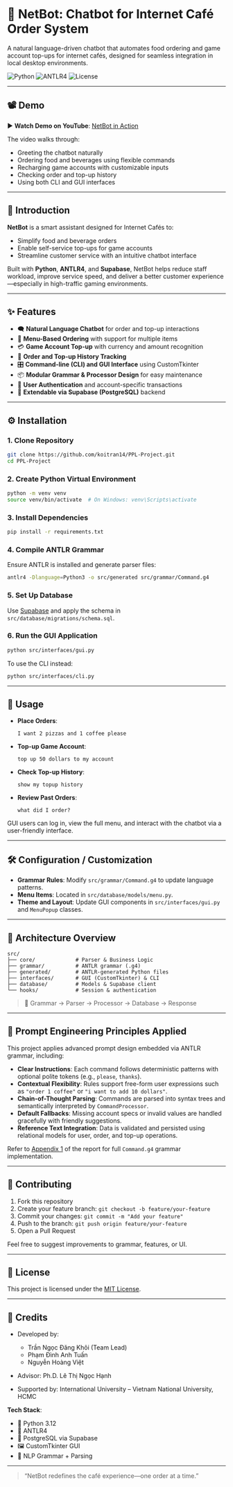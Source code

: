 
# 🧠 NetBot: Chatbot for Internet Café Order System

A natural language-driven chatbot that automates food ordering and game account top-ups for internet cafés, designed for seamless integration in local desktop environments.

![Python](https://img.shields.io/badge/Made%20With-Python-3670A0?style=flat&logo=python&logoColor=white)
![ANTLR4](https://img.shields.io/badge/Powered%20By-ANTLR4-red)
![License](https://img.shields.io/github/license/koitran14/PPL-Project)

---

## 📽 Demo

▶️ **Watch Demo on YouTube**: [NetBot in Action](https://youtu.be/L75SCaAraMw)

The video walks through:
- Greeting the chatbot naturally
- Ordering food and beverages using flexible commands
- Recharging game accounts with customizable inputs
- Checking order and top-up history
- Using both CLI and GUI interfaces

---

## 📌 Introduction

**NetBot** is a smart assistant designed for Internet Cafés to:
- Simplify food and beverage orders
- Enable self-service top-ups for game accounts
- Streamline customer service with an intuitive chatbot interface

Built with **Python**, **ANTLR4**, and **Supabase**, NetBot helps reduce staff workload, improve service speed, and deliver a better customer experience—especially in high-traffic gaming environments.

---

## ✨ Features

- 🗨 **Natural Language Chatbot** for order and top-up interactions
- 🍔 **Menu-Based Ordering** with support for multiple items
- 💳 **Game Account Top-up** with currency and amount recognition
- 📜 **Order and Top-up History Tracking**
- 🎛 **Command-line (CLI) and GUI Interface** using CustomTkinter
- 📦 **Modular Grammar & Processor Design** for easy maintenance
- 🔐 **User Authentication** and account-specific transactions
- 🧩 **Extendable via Supabase (PostgreSQL)** backend

---

## ⚙ Installation

### 1. Clone Repository
```bash
git clone https://github.com/koitran14/PPL-Project.git
cd PPL-Project
````

### 2. Create Python Virtual Environment

```bash
python -m venv venv
source venv/bin/activate  # On Windows: venv\Scripts\activate
```

### 3. Install Dependencies

```bash
pip install -r requirements.txt
```

### 4. Compile ANTLR Grammar

Ensure ANTLR is installed and generate parser files:

```bash
antlr4 -Dlanguage=Python3 -o src/generated src/grammar/Command.g4
```

### 5. Set Up Database

Use [Supabase](https://supabase.com) and apply the schema in `src/database/migrations/schema.sql`.

### 6. Run the GUI Application

```bash
python src/interfaces/gui.py
```

To use the CLI instead:

```bash
python src/interfaces/cli.py
```

---

## 🚀 Usage

* **Place Orders**:

  ```
  I want 2 pizzas and 1 coffee please
  ```
* **Top-up Game Account**:

  ```
  top up 50 dollars to my account
  ```
* **Check Top-up History**:

  ```
  show my topup history
  ```
* **Review Past Orders**:

  ```
  what did I order?
  ```

GUI users can log in, view the full menu, and interact with the chatbot via a user-friendly interface.

---

## 🛠 Configuration / Customization

* **Grammar Rules**:
  Modify `src/grammar/Command.g4` to update language patterns.
* **Menu Items**:
  Located in `src/database/models/menu.py`.
* **Theme and Layout**:
  Update GUI components in `src/interfaces/gui.py` and `MenuPopup` classes.

---

## 🧱 Architecture Overview

```text
src/
├── core/             # Parser & Business Logic
├── grammar/          # ANTLR grammar (.g4)
├── generated/        # ANTLR-generated Python files
├── interfaces/       # GUI (CustomTkinter) & CLI
├── database/         # Models & Supabase client
└── hooks/            # Session & authentication
```

> 🔄 Grammar → Parser → Processor → Database → Response

---

## 🧠 Prompt Engineering Principles Applied

This project applies advanced prompt design embedded via ANTLR grammar, including:

* **Clear Instructions**: Each command follows deterministic patterns with optional polite tokens (e.g., `please`, `thanks`).
* **Contextual Flexibility**: Rules support free-form user expressions such as `"order 1 coffee"` or `"i want to add 10 dollars"`.
* **Chain-of-Thought Parsing**: Commands are parsed into syntax trees and semantically interpreted by `CommandProcessor`.
* **Default Fallbacks**: Missing account specs or invalid values are handled gracefully with friendly suggestions.
* **Reference Text Integration**: Data is validated and persisted using relational models for user, order, and top-up operations.

Refer to [Appendix 1](./PPL-Final-Report.pdf) of the report for full `Command.g4` grammar implementation.

---

## 🤝 Contributing

1. Fork this repository
2. Create your feature branch: `git checkout -b feature/your-feature`
3. Commit your changes: `git commit -m "Add your feature"`
4. Push to the branch: `git push origin feature/your-feature`
5. Open a Pull Request

Feel free to suggest improvements to grammar, features, or UI.

---

## 📄 License

This project is licensed under the [MIT License](./LICENSE).

---

## 🙌 Credits

* Developed by:

  * Trần Ngọc Đăng Khôi (Team Lead)
  * Phạm Đình Anh Tuấn
  * Nguyễn Hoàng Việt

* Advisor: Ph.D. Lê Thị Ngọc Hạnh

* Supported by: International University – Vietnam National University, HCMC

**Tech Stack**:

* 🐍 Python 3.12
* 🧬 ANTLR4
* 💾 PostgreSQL via Supabase
* 🖼 CustomTkinter GUI
* 🧠 NLP Grammar + Parsing

---

> “NetBot redefines the café experience—one order at a time.”

